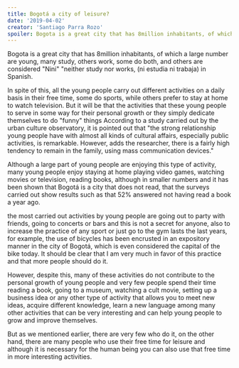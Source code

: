 ```yaml
---
title: Bogotá a city of leisure?
date: '2019-04-02'
creator: 'Santiago Parra Rozo'
spoiler: Bogota is a great city that has 8million inhabitants, of which a large number are young, many study, others work, some do both, and others are considered "Nini" "neither study nor works. 
---
```


Bogota is a great city that has 8million inhabitants, of which a large number are young, many study, others work, some do both, and others are considered "Nini" "neither study nor works, (ni estudia ni trabaja) in Spanish. 

In spite of this, all the young people carry out different activities on a daily basis in their free time, some do sports, while others prefer to stay at home to watch television. But it will be that the activities that these young people to serve in some way for their personal growth or they simply dedicate themselves to do "funny" things
According to a study carried out by the urban culture observatory, it is pointed out that "the strong relationship young people have with almost all kinds of cultural affairs, especially public activities, is remarkable. However, adds the researcher, there is a fairly high tendency to remain in the family, using mass communication devices."

Although a large part of young people are enjoying this type of activity, many young people enjoy staying at home playing video games, watching movies or television, reading books, although in smaller numbers and it has been shown that Bogotá is a city that does not read, that the surveys carried out show results such as that 52% answered not having read a book a year ago.

the most carried out activities by young people are going out to party with friends, going to concerts or bars and this is not a secret for anyone, also to increase the practice of any sport or just go to the gym lasts the last years, for example, the use of bicycles has been encrusted in an expository manner in the city of Bogotá, which is even considered the capital of the bike today. It should be clear that I am very much in favor of this practice and that more people should do it.

However, despite this, many of these activities do not contribute to the personal growth of young people and very few people spend their time reading a book, going to a museum, watching a cult movie, setting up a business idea or any other type of activity that allows you to meet new ideas, acquire different knowledge, learn a new language among many other activities that can be very interesting and can help young people to grow and improve themselves.

But as we mentioned earlier, there are very few who do it, on the other hand, there are many people who use their free time for leisure and although it is necessary for the human being you can also use that free time in more interesting activities. 
